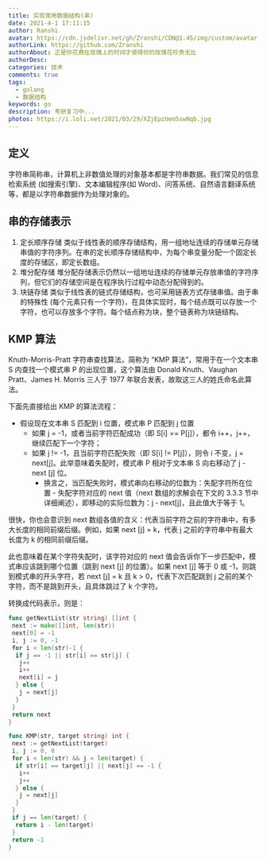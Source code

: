 ```yaml
---
title: 实现常用数据结构(串)
date: 2021-4-1 17:11:15
author: Ranshi
avatar: https://cdn.jsdelivr.net/gh/Zranshi/CDN@1.45/img/custom/avatar.jpg
authorLink: https://github.com/Zranshi
authorAbout: 正是你花费在玫瑰上的时间才使得你的玫瑰花珍贵无比
authorDesc:
categories: 技术
comments: true
tags:
  - golang
  - 数据结构
keywords: go
description: 考研复习中...
photos: https://i.loli.net/2021/03/29/XZjEpzUem5swNqb.jpg
---
```


## 定义

字符串简称串，计算机上非数值处理的对象基本都是字符串数据。我们常见的信息检索系统 (如搜索引擎)、文本编辑程序(如 Word)、问答系统、自然语言翻译系统等，都是以字符串数据作为处理对象的。

## 串的存储表示

1. 定长顺序存储 类似于线性表的顺序存储结构，用一组地址连续的存储单元存储串值的字符序列。在串的定长顺序存储结构中，为每个串变量分配一个固定长度的存储区，即定长数组。
2. 堆分配存储 堆分配存储表示仍然以一组地址连续的存储单元存放串值的字符序列，但它们的存储空间是在程序执行过程中动态分配得到的。
3. 块链存储 类似于线性表的链式存储结构，也可采用链表方式存储串值。由于串的特殊性 (每个元素只有一个字符)，在具体实现时，每个结点既可以存放一个字符，也可以存放多个字符。每个结点称为块，整个链表称为块链结构。

## KMP 算法

Knuth-Morris-Pratt 字符串查找算法，简称为 “KMP 算法”，常用于在一个文本串 S 内查找一个模式串 P 的出现位置，这个算法由 Donald Knuth、Vaughan Pratt、James H. Morris 三人于 1977 年联合发表，故取这三人的姓氏命名此算法。

下面先直接给出 KMP 的算法流程：

- 假设现在文本串 S 匹配到 i 位置，模式串 P 匹配到 j 位置
  - 如果 j = -1，或者当前字符匹配成功（即 S[i] == P[j]），都令 i++，j++，继续匹配下一个字符；
  - 如果 j != -1，且当前字符匹配失败（即 S[i] != P[j]），则令 i 不变，j = next[j]。此举意味着失配时，模式串 P 相对于文本串 S 向右移动了 j - next [j] 位。
    - 换言之，当匹配失败时，模式串向右移动的位数为：失配字符所在位置 - 失配字符对应的 next 值（next 数组的求解会在下文的 3.3.3 节中详细阐述），即移动的实际位数为：j - next[j]，且此值大于等于 1。

很快，你也会意识到 next 数组各值的含义：代表当前字符之前的字符串中，有多大长度的相同前缀后缀。例如，如果 next [j] = k，代表 j 之前的字符串中有最大长度为 k 的相同前缀后缀。

此也意味着在某个字符失配时，该字符对应的 next 值会告诉你下一步匹配中，模式串应该跳到哪个位置（跳到 next [j] 的位置）。如果 next [j] 等于 0 或 -1，则跳到模式串的开头字符，若 next [j] = k 且 k > 0，代表下次匹配跳到 j 之前的某个字符，而不是跳到开头，且具体跳过了 k 个字符。

转换成代码表示，则是：

```Go
func getNextList(str string) []int {
 next := make([]int, len(str))
 next[0] = -1
 i, j := 0, -1
 for i < len(str)-1 {
  if j == -1 || str[i] == str[j] {
   j++
   i++
   next[i] = j
  } else {
   j = next[j]
  }
 }
 return next
}

func KMP(str, target string) int {
 next := getNextList(target)
 i, j := 0, 0
 for i < len(str) && j < len(target) {
  if str[i] == target[j] || next[j] == -1 {
   i++
   j++
  } else {
   j = next[j]
  }
 }
 if j == len(target) {
  return i - len(target)
 }
 return -1
}
```
